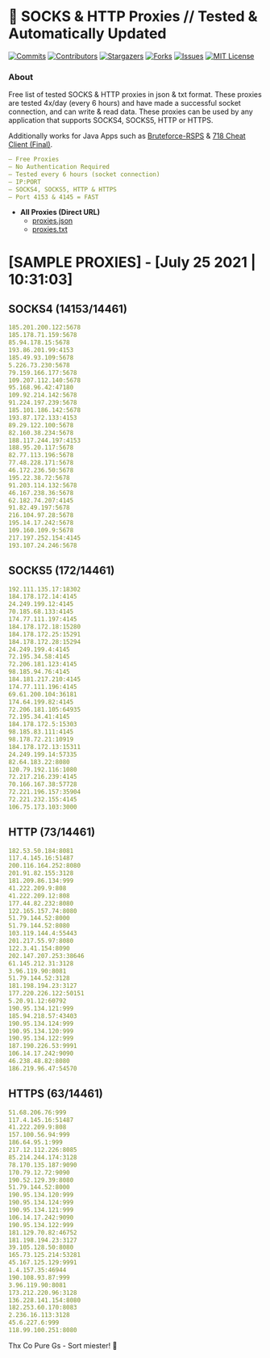<!-- MARKDOWN LINKS & IMAGES -->
<!-- https://www.markdownguide.org/basic-syntax/#reference-style-links -->
[contributors-shield]: https://img.shields.io/github/contributors/KaiBurton/free-proxies-autoupdated?style=for-the-badge
[contributors-url]: https://github.com/KaiBurton/free-proxies-autoupdated/graphs/contributors
[forks-shield]: https://img.shields.io/github/forks/KaiBurton/free-proxies-autoupdated?style=for-the-badge
[forks-url]: https://github.com/KaiBurton/free-proxies-autoupdated/network/members
[stars-shield]: https://img.shields.io/github/stars/KaiBurton/free-proxies-autoupdated?style=for-the-badge
[stars-url]: https://github.com/KaiBurton/free-proxies-autoupdated/stargazers
[issues-shield]: https://img.shields.io/github/issues/KaiBurton/free-proxies-autoupdated?style=for-the-badge
[issues-url]: https://github.com/KaiBurton/free-proxies-autoupdated/issues
[license-shield]: https://img.shields.io/github/license/KaiBurton/free-proxies-autoupdated?style=for-the-badge
[license-url]: https://github.com/KaiBurton/free-proxies-autoupdated/blob/main/LICENSE
[commit-shield]: https://img.shields.io/github/last-commit/KaiBurton/free-proxies-autoupdated?style=for-the-badge
[commit-url]: https://github.com/KaiBurton/free-proxies-autoupdated/commits/main

# 🎁 SOCKS & HTTP Proxies // Tested & Automatically Updated

[![Commits][commit-shield]][commit-url]
[![Contributors][contributors-shield]][contributors-url]
[![Stargazers][stars-shield]][stars-url]
[![Forks][forks-shield]][forks-url]
[![Issues][issues-shield]][issues-url]
[![MIT License][license-shield]][license-url]

### About
Free list of tested SOCKS & HTTP proxies in json & txt format. These proxies are tested 4x/day (every 6 hours) and have made a successful socket connection, and can write & read data. These proxies can be used by any application that supports SOCKS4, SOCKS5, HTTP or HTTPS.

Additionally works for Java Apps such as [Bruteforce-RSPS](https://github.com/KaiBurton/Bruteforce-RSPS) & [718 Cheat Client (Final)](https://github.com/KaiBurton/718-Cheat-Client-Final). 

```yaml
— Free Proxies
— No Authentication Required
— Tested every 6 hours (socket connection)
— IP:PORT
— SOCKS4, SOCKS5, HTTP & HTTPS
— Port 4153 & 4145 = FAST
```

- **All Proxies (Direct URL)**
  - [proxies.json](https://raw.githubusercontent.com/KaiBurton/free-proxies-autoupdated/main/proxies.json)
  - [proxies.txt](https://raw.githubusercontent.com/KaiBurton/free-proxies-autoupdated/main/proxies.txt)

# [SAMPLE PROXIES] - [July 25 2021 | 10:31:03]

## SOCKS4 (14153/14461)
```yaml
185.201.200.122:5678
185.178.71.159:5678
85.94.178.15:5678
193.86.201.99:4153
185.49.93.109:5678
5.226.73.230:5678
79.159.166.177:5678
109.207.112.140:5678
95.168.96.42:47180
109.92.214.142:5678
91.224.197.239:5678
185.101.186.142:5678
193.87.172.133:4153
89.29.122.100:5678
82.160.38.234:5678
188.117.244.197:4153
188.95.20.117:5678
82.77.113.196:5678
77.48.228.171:5678
46.172.236.50:5678
195.22.38.72:5678
91.203.114.132:5678
46.167.238.36:5678
62.182.74.207:4145
91.82.49.197:5678
216.104.97.28:5678
195.14.17.242:5678
109.160.109.9:5678
217.197.252.154:4145
193.107.24.246:5678
```

## SOCKS5 (172/14461)
```yaml
192.111.135.17:18302
184.178.172.14:4145
24.249.199.12:4145
70.185.68.133:4145
174.77.111.197:4145
184.178.172.18:15280
184.178.172.25:15291
184.178.172.28:15294
24.249.199.4:4145
72.195.34.58:4145
72.206.181.123:4145
98.185.94.76:4145
184.181.217.210:4145
174.77.111.196:4145
69.61.200.104:36181
174.64.199.82:4145
72.206.181.105:64935
72.195.34.41:4145
184.178.172.5:15303
98.185.83.111:4145
98.178.72.21:10919
184.178.172.13:15311
24.249.199.14:57335
82.64.183.22:8080
120.79.192.116:1080
72.217.216.239:4145
70.166.167.38:57728
72.221.196.157:35904
72.221.232.155:4145
106.75.173.103:3000
```

## HTTP (73/14461)
```yaml
182.53.50.184:8081
117.4.145.16:51487
200.116.164.252:8080
201.91.82.155:3128
181.209.86.134:999
41.222.209.9:808
41.222.209.12:808
177.44.82.232:8080
122.165.157.74:8080
51.79.144.52:8000
51.79.144.52:8080
103.119.144.4:55443
201.217.55.97:8080
122.3.41.154:8090
202.147.207.253:38646
61.145.212.31:3128
3.96.119.90:8081
51.79.144.52:3128
181.198.194.23:3127
177.220.226.122:50151
5.20.91.12:60792
190.95.134.121:999
185.94.218.57:43403
190.95.134.124:999
190.95.134.120:999
190.95.134.122:999
187.190.226.53:9991
106.14.17.242:9090
46.238.48.82:8080
186.219.96.47:54570
```

## HTTPS (63/14461)
```yaml
51.68.206.76:999
117.4.145.16:51487
41.222.209.9:808
157.100.56.94:999
186.64.95.1:999
217.12.112.226:8085
85.214.244.174:3128
78.170.135.187:9090
170.79.12.72:9090
190.52.129.39:8080
51.79.144.52:8000
190.95.134.120:999
190.95.134.124:999
190.95.134.121:999
106.14.17.242:9090
190.95.134.122:999
181.129.70.82:46752
181.198.194.23:3127
39.105.128.50:8080
165.73.125.214:53281
45.167.125.129:9991
1.4.157.35:46944
190.108.93.87:999
3.96.119.90:8081
173.212.220.96:3128
136.228.141.154:8080
182.253.60.170:8083
2.236.16.113:3128
45.6.227.6:999
118.99.100.251:8080
```



Thx Co Pure Gs - Sort miester! 💟